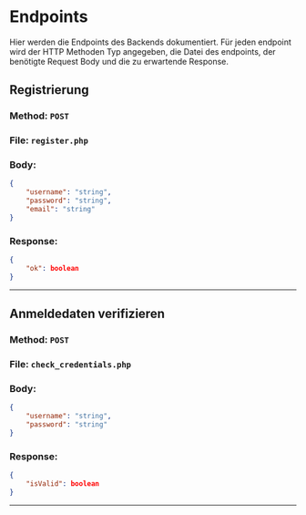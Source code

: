 # Endpoints

Hier werden die Endpoints des Backends dokumentiert. Für jeden endpoint wird der HTTP Methoden Typ angegeben, die Datei des endpoints, der benötigte Request Body und die zu erwartende Response. 

## Registrierung

### Method: `POST`

### File: `register.php`

### Body: 
```JSON
{
    "username": "string",
    "password": "string",
    "email": "string"
}
```
### Response:
```JSON
{
    "ok": boolean
}
```
---


## Anmeldedaten verifizieren

### Method: `POST`

### File: `check_credentials.php`

### Body: 
```JSON
{
    "username": "string",
    "password": "string"
}
```

### Response:
```JSON
{
    "isValid": boolean
}
```
---